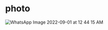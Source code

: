 # photo

![WhatsApp Image 2022-09-01 at 12 44 15 AM](https://user-images.githubusercontent.com/112138934/188748494-9d23c480-1679-4afa-b9d1-da69bf9fd9a8.jpeg)
